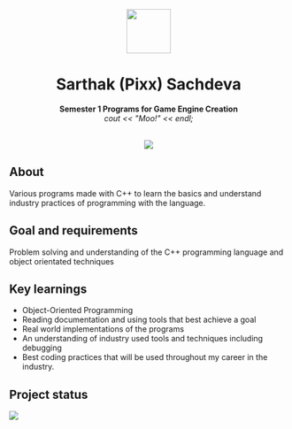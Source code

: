 <div align="center"><img src="https://www.svgrepo.com/show/294145/code.svg" width=80></div>
<h1 align="center">Sarthak (Pixx) Sachdeva</h1>
<p align="center"><strong>Semester 1 Programs for Game Engine Creation</strong>
<br><em>cout << "Moo!" << endl;</em></p>
<br/>
<div align="center"><img src="demo.gif"></img></div>
<h2>About</h2>

Various programs made with C++ to learn the basics and understand industry practices of programming with the language.

<h2>Goal and requirements</h2>

Problem solving and understanding of the C++ programming language and object orientated techniques

<h2>Key learnings</h2>

- Object-Oriented Programming 
- Reading documentation and using tools that best achieve a goal
- Real world implementations of the programs 
- An understanding of industry used tools and techniques including debugging 
- Best coding practices that will be used throughout my career in the industry.

<h2>Project status</h2>
<div><img src="https://progress-bar.dev/77"></div>
